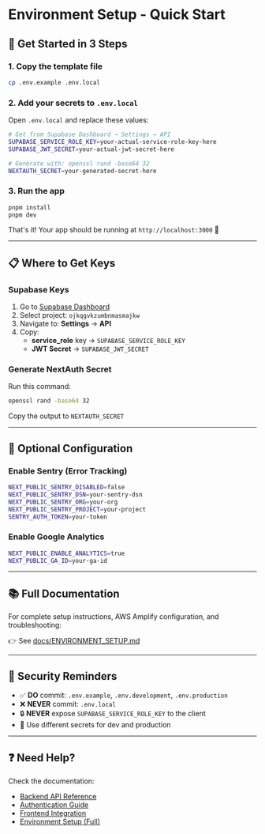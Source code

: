 # Environment Setup - Quick Start

## 🚀 Get Started in 3 Steps

### 1. Copy the template file

```bash
cp .env.example .env.local
```

### 2. Add your secrets to `.env.local`

Open `.env.local` and replace these values:

```bash
# Get from Supabase Dashboard → Settings → API
SUPABASE_SERVICE_ROLE_KEY=your-actual-service-role-key-here
SUPABASE_JWT_SECRET=your-actual-jwt-secret-here

# Generate with: openssl rand -base64 32
NEXTAUTH_SECRET=your-generated-secret-here
```

### 3. Run the app

```bash
pnpm install
pnpm dev
```

That's it! Your app should be running at `http://localhost:3000` 🎉

---

## 📋 Where to Get Keys

### Supabase Keys

1. Go to [Supabase Dashboard](https://app.supabase.com)
2. Select project: `ojkqgvkzumbnmasmajkw`
3. Navigate to: **Settings** → **API**
4. Copy:
   - **service_role** key → `SUPABASE_SERVICE_ROLE_KEY`
   - **JWT Secret** → `SUPABASE_JWT_SECRET`

### Generate NextAuth Secret

Run this command:

```bash
openssl rand -base64 32
```

Copy the output to `NEXTAUTH_SECRET`

---

## 🔧 Optional Configuration

### Enable Sentry (Error Tracking)

```bash
NEXT_PUBLIC_SENTRY_DISABLED=false
NEXT_PUBLIC_SENTRY_DSN=your-sentry-dsn
NEXT_PUBLIC_SENTRY_ORG=your-org
NEXT_PUBLIC_SENTRY_PROJECT=your-project
SENTRY_AUTH_TOKEN=your-token
```

### Enable Google Analytics

```bash
NEXT_PUBLIC_ENABLE_ANALYTICS=true
NEXT_PUBLIC_GA_ID=your-ga-id
```

---

## 📚 Full Documentation

For complete setup instructions, AWS Amplify configuration, and troubleshooting:

👉 See [docs/ENVIRONMENT_SETUP.md](docs/ENVIRONMENT_SETUP.md)

---

## 🔐 Security Reminders

- ✅ **DO** commit: `.env.example`, `.env.development`, `.env.production`
- ❌ **NEVER** commit: `.env.local`
- 🔒 **NEVER** expose `SUPABASE_SERVICE_ROLE_KEY` to the client
- 🔑 Use different secrets for dev and production

---

## ❓ Need Help?

Check the documentation:
- [Backend API Reference](docs/API_REFERENCE.md)
- [Authentication Guide](docs/AUTHENTICATION.md)
- [Frontend Integration](docs/FRONTEND_INTEGRATION.md)
- [Environment Setup (Full)](docs/ENVIRONMENT_SETUP.md)
